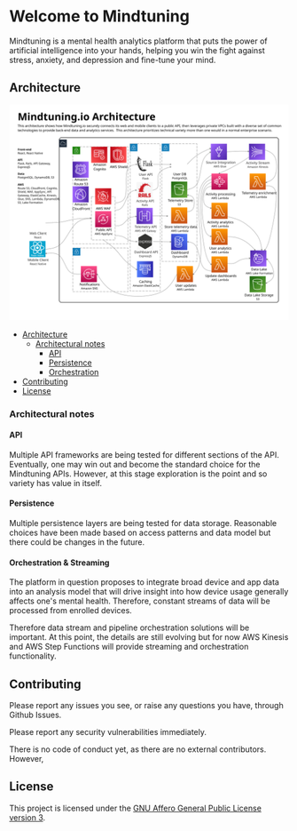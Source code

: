 # Welcome to Mindtuning
Mindtuning is a mental health analytics platform that puts the power of artificial intelligence into your hands, helping you win the fight against stress, anxiety, and depression and fine-tune your mind.

## Architecture
![Image](media/architectural-overview.svg)

  - [Architecture](#architecture)
    - [Architectural notes](#architectural-notes)
      - [API](#api)
      - [Persistence](#persistence)
      - [Orchestration](#orchestration)
  - [Contributing](#contributing)
  - [License](#license)
  
### Architectural notes
#### API
Multiple API frameworks are being tested for different sections of the API.  Eventually, one may win out and become the standard choice for the Mindtuning APIs.  However, at this stage exploration is the point and so variety has value in itself.

#### Persistence
Multiple persistence layers are being tested for data storage.  Reasonable choices have been made based on access patterns and data model but there could be changes in the future.

#### Orchestration & Streaming
The platform in question proposes to integrate broad device and app data into an analysis model that will drive insight into how device usage generally affects one's mental health.  Therefore, constant streams of data will be processed from enrolled devices.

Therefore data stream and pipeline orchestration solutions will be important.  At this point, the details are still evolving but for now AWS Kinesis and AWS Step Functions will provide streaming and orchestration functionality.
## Contributing
Please report any issues you see, or raise any questions you have, through Github Issues.

Please report any security vulnerabilities immediately.

There is no code of conduct yet, as there are no external contributors.  However, 

## License
This project is licensed under the [GNU Affero General Public License version 3](https://opensource.org/licenses/AGPL-3.0).
